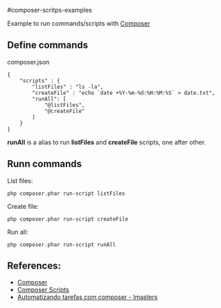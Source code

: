 #composer-scritps-examples

Example to run commands/scripts with [Composer](https://getcomposer.org/)



## Define commands

composer.json

	{
    	"scripts" : {
        	"listFiles" : "ls -la",
	        "createFile" : "echo `date +%Y-%m-%d:%H:%M:%S` > date.txt",
    	    "runAll": [
        	    "@listFiles",
            	"@createFile"
        	]
    	}
	}
	
**runAll** is a alias to run **listFiles** and **createFile** scripts, one after other.


## Runn commands

List files:

	php composer.phar run-script listFiles

Create file:

	php composer.phar run-script createFile
	
Run all:

	php composer.phar run-script runAll
	
	
	

## References:

* [Composer](https://getcomposer.org/)
* [Composer Scripts](https://getcomposer.org/doc/articles/scripts.md/)
* [Automatizando tarefas com composer - Imasters](https://imasters.com.br/desenvolvimento/automatizando-tarefas-com-composer/)
		